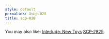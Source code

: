 ```yaml
---
style: default
permalink: Xscp-028
title: scp-028
---
```

You may also like:
[Interlude: New Toys](http://scp-wiki.net/interlude-new-toys)
[SCP-2825](http://scp-wiki.net/scp-2825)